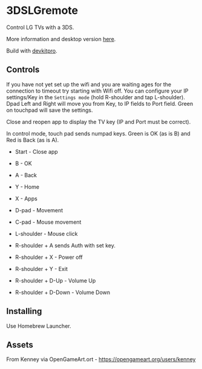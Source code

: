 # 3DSLGremote

Control LG TVs with a 3DS.

More information and desktop version [here](https://github.com/ali-raheem/LGremote.nim).

Build with [devkitpro](https://github.com/devkitPro).

## Controls

If you have not yet set up the wifi and you are waiting ages for the connection to timeout try starting with Wifi off.
You can configure your IP settings/Key in the `Settings mode` (hold R-shoulder and tap L-shoulder).
Dpad Left and Right will move you from Key, to IP fields to Port field. Green on touchpad will save the settings.

Close and reopen app to display the TV key (IP and Port must be correct).

In control mode, touch pad sends numpad keys. Green is OK (as is B) and Red is Back (as is A).

* Start - Close app

* B - OK
* A - Back
* Y - Home
* X - Apps
* D-pad - Movement
* C-pad - Mouse movement
* L-shoulder - Mouse click

* R-shoulder + A sends Auth with set key.
* R-shoulder + X - Power off
* R-shoulder + Y - Exit
* R-shoulder + D-Up - Volume Up
* R-shoulder + D-Down - Volume Down

## Installing
Use Homebrew Launcher.

## Assets

From Kenney via OpenGameArt.ort - https://opengameart.org/users/kenney
